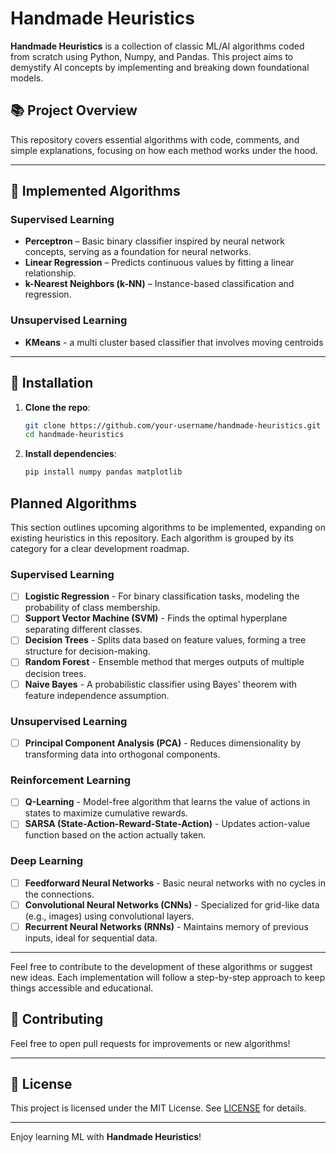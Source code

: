 # Handmade Heuristics

**Handmade Heuristics** is a collection of classic ML/AI algorithms coded from scratch using Python, Numpy, and Pandas. This project aims to demystify AI concepts by implementing and breaking down foundational models.

## 📚 Project Overview

This repository covers essential algorithms with code, comments, and simple explanations, focusing on how each method works under the hood.

---

## 🚀 Implemented Algorithms

### Supervised Learning
- **Perceptron** – Basic binary classifier inspired by neural network concepts, serving as a foundation for neural networks.
- **Linear Regression** – Predicts continuous values by fitting a linear relationship.
- **k-Nearest Neighbors (k-NN)** – Instance-based classification and regression.

### Unsupervised Learning
- **KMeans** - a multi cluster based classifier that involves moving centroids
---

## 🔧 Installation

1. **Clone the repo**:
   ```bash
   git clone https://github.com/your-username/handmade-heuristics.git
   cd handmade-heuristics
   ```
2. **Install dependencies**:
   ```bash
   pip install numpy pandas matplotlib
   ```

## Planned Algorithms

This section outlines upcoming algorithms to be implemented, expanding on existing heuristics in this repository. Each algorithm is grouped by its category for a clear development roadmap.

### Supervised Learning
- [ ] **Logistic Regression** - For binary classification tasks, modeling the probability of class membership.
- [ ] **Support Vector Machine (SVM)** - Finds the optimal hyperplane separating different classes.
- [ ] **Decision Trees** - Splits data based on feature values, forming a tree structure for decision-making.
- [ ] **Random Forest** - Ensemble method that merges outputs of multiple decision trees.
- [ ] **Naive Bayes** - A probabilistic classifier using Bayes' theorem with feature independence assumption.

### Unsupervised Learning
- [ ] **Principal Component Analysis (PCA)** - Reduces dimensionality by transforming data into orthogonal components.

### Reinforcement Learning
- [ ] **Q-Learning** - Model-free algorithm that learns the value of actions in states to maximize cumulative rewards.
- [ ] **SARSA (State-Action-Reward-State-Action)** - Updates action-value function based on the action actually taken.

### Deep Learning
- [ ] **Feedforward Neural Networks** - Basic neural networks with no cycles in the connections.
- [ ] **Convolutional Neural Networks (CNNs)** - Specialized for grid-like data (e.g., images) using convolutional layers.
- [ ] **Recurrent Neural Networks (RNNs)** - Maintains memory of previous inputs, ideal for sequential data.

---

Feel free to contribute to the development of these algorithms or suggest new ideas. Each implementation will follow a step-by-step approach to keep things accessible and educational.



## 🧠 Contributing

Feel free to open pull requests for improvements or new algorithms!

---

## 📜 License

This project is licensed under the MIT License. See [LICENSE](LICENSE) for details.

--- 

Enjoy learning ML with **Handmade Heuristics**!
